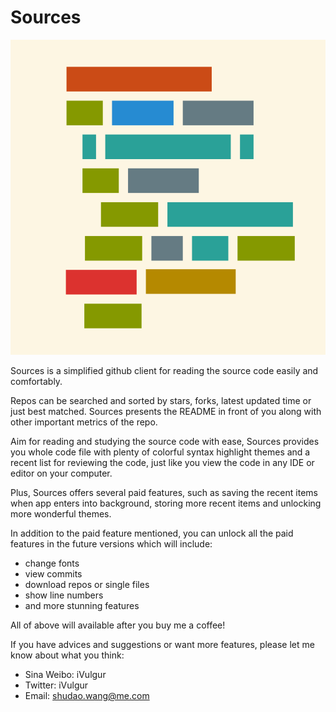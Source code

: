 # Sources

![Logo](logo.png)

Sources is a simplified github client for reading the source code easily and comfortably.

Repos can be searched and sorted by stars, forks, latest updated time or just best matched. Sources presents the README in front of you along with other important metrics of the repo.

Aim for reading and studying the source code with ease, Sources provides you whole code file with plenty of colorful syntax highlight themes and a recent list for reviewing the code, just like you view the code in any IDE or editor on your computer.

Plus, Sources offers several paid features, such as saving the recent items when app enters into background, storing more recent items and unlocking more wonderful themes.

In addition to the paid feature mentioned, you can unlock all the paid features in the future versions which will include:

- change fonts
- view commits
- download repos or single files
- show line numbers
- and more stunning features

All of above will available after you buy me a coffee!

If you have advices and suggestions or want more features, please let me know about what you think:
- Sina Weibo: iVulgur
- Twitter: iVulgur
- Email: shudao.wang@me.com



